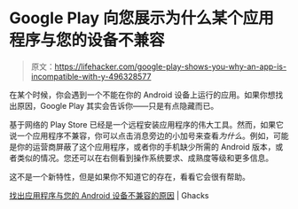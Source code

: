 # Google Play 向您展示为什么某个应用程序与您的设备不兼容

> 原文：<https://lifehacker.com/google-play-shows-you-why-an-app-is-incompatible-with-y-496328577>

在某个时候，你会遇到一个不能在你的 Android 设备上运行的应用。如果你想找出原因，Google Play 其实会告诉你——只是有点隐藏而已。



基于网络的 Play Store 已经是一个远程安装应用程序的伟大工具。然而，如果它说一个应用程序不兼容，你可以点击消息旁边的小加号来查看*为什么*。例如，可能是你的运营商屏蔽了这个应用程序，或者你的手机缺少所需的 Android 版本，或者类似的情况。您还可以在右侧看到操作系统要求、成熟度等级和更多信息。

这不是一个新特性，但是如果你不知道它的存在，看看它会很有帮助。

[找出应用程序与您的 Android 设备不兼容的原因](http://www.ghacks.net/2013/05/06/find-out-why-apps-are-incompatible-with-your-android-device/) | Ghacks